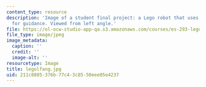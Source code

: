 ```yaml
---
content_type: resource
description: 'Image of a student final project: a Lego robot that uses light sensors
  for guidance. Viewed from left angle.'
file: https://ol-ocw-studio-app-qa.s3.amazonaws.com/courses/es-293-lego-robotics-spring-2007/211c8805376b77c43c8550eee05e4237_legolfang.jpg
file_type: image/jpeg
image_metadata:
  caption: ''
  credit: ''
  image-alt: ''
resourcetype: Image
title: legolfang.jpg
uid: 211c8805-376b-77c4-3c85-50eee05e4237
---
```

